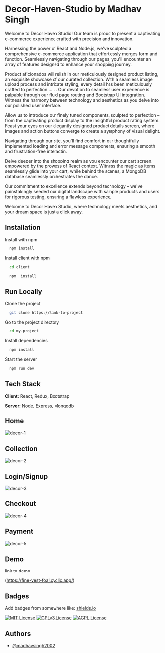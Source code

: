 
# Decor-Haven-Studio by Madhav Singh

Welcome to Decor Haven Studio! Our team is proud to present a captivating e-commerce experience crafted with precision and innovation.

Harnessing the power of React and Node.js, we've sculpted a comprehensive e-commerce application that effortlessly merges form and function. Seamlessly navigating through our pages, you'll encounter an array of features designed to enhance your shopping journey.

Product aficionados will relish in our meticulously designed product listing, an exquisite showcase of our curated collection. With a seamless image upload process and intricate styling, every detail has been meticulously crafted to perfection....
...
Our devotion to seamless user experience is palpable through our fluid page routing and Bootstrap UI integration. Witness the harmony between technology and aesthetics as you delve into our polished user interface.

Allow us to introduce our finely tuned components, sculpted to perfection – from the captivating product display to the insightful product rating system. Feast your eyes on our elegantly designed product details screen, where images and action buttons converge to create a symphony of visual delight.

Navigating through our site, you'll find comfort in our thoughtfully implemented loading and error message components, ensuring a smooth and frustration-free interactin.

Delve deeper into the shopping realm as you encounter our cart screen, empowered by the prowess of React context. Witness the magic as items seamlessly glide into your cart, while behind the scenes, a MongoDB database seamlessly orchestrates the dance.

Our commitment to excellence extends beyond technology – we've painstakingly seeded our digital landscape with sample products and users for rigorous testing, ensuring a flawless experience.

Welcome to Decor Haven Studio, where technology meets aesthetics, and your dream space is just a click away.

## Installation

Install  with npm

```bash
  npm install 
```
Install  client with npm
```bash
  cd client 
```
```bash
  npm  install 
```

    
## Run Locally

Clone the project

```bash
  git clone https://link-to-project
```

Go to the project directory

```bash
  cd my-project
```

Install dependencies

```bash
  npm install
```

Start the server

```bash
  npm run dev
```



## Tech Stack

**Client:** React, Redux, Bootstrap

**Server:** Node, Express, Mongodb


## Home


![decor-1](https://github.com/madhavsingh2002/Decor-Haven-Studio/assets/94055502/9eadb20e-a905-467c-af55-66ecf6b97999)

## Collection
![decor-2](https://github.com/madhavsingh2002/Decor-Haven-Studio/assets/94055502/8b1a63d4-5982-4553-80f2-08859a07931c)


## Login/Signup
![decor-3](https://github.com/madhavsingh2002/Decor-Haven-Studio/assets/94055502/353324d0-6050-4614-8598-a5e1531aebb0)

## Checkout
![decor-4](https://github.com/madhavsingh2002/Decor-Haven-Studio/assets/94055502/c98d9fc4-f6ad-4096-8475-fa13a6273722)
## Payment
![decor-5](https://github.com/madhavsingh2002/Decor-Haven-Studio/assets/94055502/0176ade8-5d67-44cc-b1d1-44631df221ac)

## Demo

 link to demo

(https://fine-vest-foal.cyclic.app/)

## Badges

Add badges from somewhere like: [shields.io](https://shields.io/)

[![MIT License](https://img.shields.io/badge/License-MIT-green.svg)](https://choosealicense.com/licenses/mit/)
[![GPLv3 License](https://img.shields.io/badge/License-GPL%20v3-yellow.svg)](https://opensource.org/licenses/)
[![AGPL License](https://img.shields.io/badge/license-AGPL-blue.svg)](http://www.gnu.org/licenses/agpl-3.0)


## Authors

- [@madhavsingh2002](https://www.github.com/madhavsingh2002)

